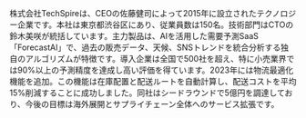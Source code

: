 株式会社TechSpireは、CEOの佐藤健司によって2015年に設立されたテクノロジー企業です。本社は東京都渋谷区にあり、従業員数は150名。技術部門はCTOの鈴木美咲が統括しています。主力製品は、AIを活用した需要予測SaaS「ForecastAI」で、過去の販売データ、天候、SNSトレンドを統合分析する独自のアルゴリズムが特徴です。導入企業は全国で500社を超え、特に小売業界では90%以上の予測精度を達成し高い評価を得ています。2023年には物流最適化機能を追加。この機能は在庫配置と配送ルートを自動計算し、配送コストを平均15%削減することに成功しました。同社はシードラウンドで5億円を調達しており、今後の目標は海外展開とサプライチェーン全体へのサービス拡張です。 